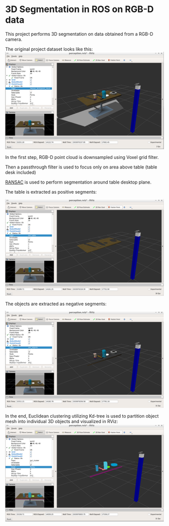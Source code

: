 # 3D Segmentation in ROS on RGB-D data

This project performs 3D segmentation on data obtained from a RGB-D camera.

The original project dataset looks like this:
![image](images/3D_Point_Cloud.PNG)

In the first step, RGB-D point cloud is downsampled using Voxel grid filter.

Then a passthrough filter is used to focus only on area above table (table desk included)

[RANSAC](https://en.wikipedia.org/wiki/Random_sample_consensus) is used to perform segmentation around table desktop plane.

The table is extracted as positive segments:

![image](images/3D_Table.PNG)

The objects are extracted as negative segments:

![image](images/3D_Objects.PNG)

In the end, Euclidean clustering utilizing Kd-tree is used to partition object mesh into individual 3D objects and visualized in RViz: 
![image](images/3D_clustering.png)
